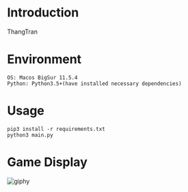 # Introduction
ThangTran

# Environment
```
OS: Macos BigSur 11.5.4
Python: Python3.5+(have installed necessary dependencies)
```

# Usage
```
pip3 install -r requirements.txt
python3 main.py
```

# Game Display
![giphy](/assets/demo/running.gif)